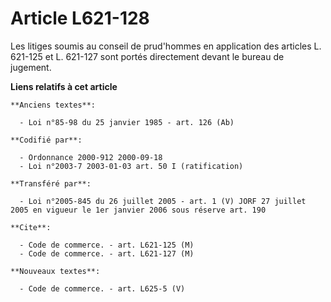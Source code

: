 # Article L621-128

Les litiges soumis au conseil de prud'hommes en application des articles L. 621-125 et L. 621-127 sont portés directement
devant le bureau de jugement.

**Liens relatifs à cet article**

	**Anciens textes**:

	  - Loi n°85-98 du 25 janvier 1985 - art. 126 (Ab)

	**Codifié par**:

	  - Ordonnance 2000-912 2000-09-18
	  - Loi n°2003-7 2003-01-03 art. 50 I (ratification)

	**Transféré par**:

	  - Loi n°2005-845 du 26 juillet 2005 - art. 1 (V) JORF 27 juillet 2005 en vigueur le 1er janvier 2006 sous réserve art. 190

	**Cite**:

	  - Code de commerce. - art. L621-125 (M)
	  - Code de commerce. - art. L621-127 (M)

	**Nouveaux textes**:

	  - Code de commerce. - art. L625-5 (V)
